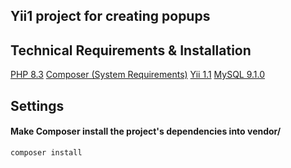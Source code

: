 ## Yii1 project for creating popups

## Technical Requirements & Installation

[PHP 8.3](https://www.php.net/releases/8.3/en.php)
[Composer (System Requirements)](https://getcomposer.org/doc/00-intro.md#system-requirements)
[Yii 1.1](https://www.yiiframework.com/doc/guide/1.1/ru/quickstart.installation)
[MySQL 9.1.0](https://hub.docker.com/r/mysql/mysql-server#!)

## Settings

#### Make Composer install the project's dependencies into vendor/

```
composer install
```